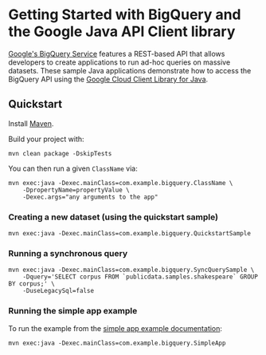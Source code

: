 # Getting Started with BigQuery and the Google Java API Client library

[Google's BigQuery Service][BigQuery] features a REST-based API that allows
developers to create applications to run ad-hoc queries on massive datasets.
These sample Java applications demonstrate how to access the BigQuery API using
the [Google Cloud Client Library for Java][google-cloud-java].

[BigQuery]: https://cloud.google.com/bigquery/
[google-cloud-java]: https://github.com/GoogleCloudPlatform/google-cloud-java

## Quickstart

Install [Maven](http://maven.apache.org/).

Build your project with:

	mvn clean package -DskipTests

You can then run a given `ClassName` via:

	mvn exec:java -Dexec.mainClass=com.example.bigquery.ClassName \
	    -DpropertyName=propertyValue \
		-Dexec.args="any arguments to the app"

### Creating a new dataset (using the quickstart sample)

    mvn exec:java -Dexec.mainClass=com.example.bigquery.QuickstartSample

### Running a synchronous query

    mvn exec:java -Dexec.mainClass=com.example.bigquery.SyncQuerySample \
        -Dquery='SELECT corpus FROM `publicdata.samples.shakespeare` GROUP BY corpus;' \
        -DuseLegacySql=false

### Running the simple app example

To run the example from the [simple app example
documentation](https://cloud.google.com/bigquery/create-simple-app-api):

    mvn exec:java -Dexec.mainClass=com.example.bigquery.SimpleApp

